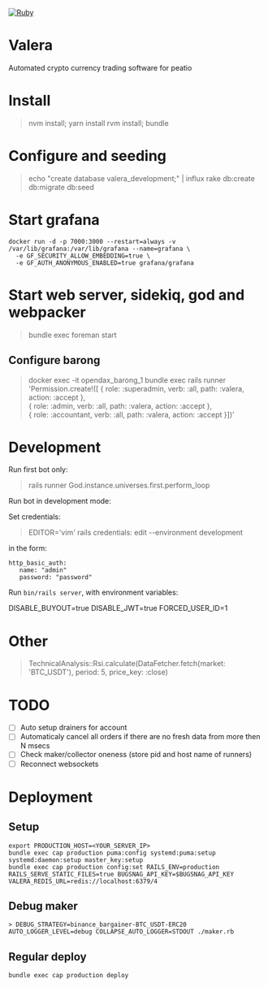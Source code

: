 [![Ruby](https://github.com/finfex/valera/actions/workflows/ruby.yml/badge.svg)](https://github.com/finfex/valera/actions/workflows/ruby.yml)

# Valera

Automated crypto currency trading software for peatio 

# Install

> nvm install; yarn install
> rvm install; bundle

# Configure and seeding

> echo "create database valera_development;" | influx
> rake db:create db:migrate db:seed

# Start grafana

```
docker run -d -p 7000:3000 --restart=always -v /var/lib/grafana:/var/lib/grafana --name=grafana \
  -e GF_SECURITY_ALLOW_EMBEDDING=true \
  -e GF_AUTH_ANONYMOUS_ENABLED=true grafana/grafana
```

# Start web server, sidekiq, god and webpacker

> bundle exec foreman start

## Configure barong

> docker exec -it opendax_barong_1 bundle exec rails runner \
  'Permission.create!([ { role: :superadmin, verb: :all, path: :valera, action: :accept }, \
  { role: :admin, verb: :all, path: :valera, action: :accept }, \
  { role: :accountant, verb: :all, path: :valera, action: :accept }])'

# Development

Run first bot only:

> rails runner God.instance.universes.first.perform_loop

Run bot in development mode:

Set credentials:
> EDITOR='vim' rails credentials: edit --environment development

in the form:
``` 
http_basic_auth:
   name: "admin"
   password: "password"
```

Run ```bin/rails server```, with environment variables:

DISABLE_BUYOUT=true
DISABLE_JWT=true
FORCED_USER_ID=1

# Other

>  TechnicalAnalysis::Rsi.calculate(DataFetcher.fetch(market: 'BTC_USDT'), period: 5, price_key: :close)

# TODO

* [ ] Auto setup drainers for account
* [ ] Automaticaly cancel all orders if there are no fresh data from more then
  N msecs
* [ ] Check maker/collector oneness (store pid and host name of runners)
* [ ] Reconnect websockets

# Deployment

## Setup

```
export PRODUCTION_HOST=<YOUR_SERVER_IP> 
bundle exec cap production puma:config systemd:puma:setup systemd:daemon:setup master_key:setup
bundle exec cap production config:set RAILS_ENV=production RAILS_SERVE_STATIC_FILES=true BUGSNAG_API_KEY=$BUGSNAG_API_KEY VALERA_REDIS_URL=redis://localhost:6379/4
```

## Debug maker

```
> DEBUG_STRATEGY=binance_bargainer-BTC_USDT-ERC20 AUTO_LOGGER_LEVEL=debug COLLAPSE_AUTO_LOGGER=STDOUT ./maker.rb  
```

## Regular deploy

```
bundle exec cap production deploy
```

